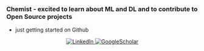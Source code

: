 ### Chemist - excited to learn about ML and DL and to contribute to Open Source projects

- just getting started on Github

<p align="center">
<a href="https://www.linkedin.com/in/fredeker">
        <img src="https://img.shields.io/badge/LinkedIn-gray?style=flat-square&logo=linkedin" alt="LinkedIn">
</a>
<a href="https://scholar.google.com/citations?user=-pvktD0AAAAJ" target="_blank">
        <img src="https://img.shields.io/badge/Google%20Scholar-gray?style=flat-square&logo=GoogleScholar" alt="GoogleScholar">
</a>
</p>

<!--
**frenio/frenio** is a ✨ _special_ ✨ repository because its `README.md` (this file) appears on your GitHub profile.

Here are some ideas to get you started:

- 🔭 I’m currently working on ...
- 🌱 I’m currently learning ...
- 👯 I’m looking to collaborate on ...
- 🤔 I’m looking for help with ...
- 💬 Ask me about ...
- 📫 How to reach me: ...
- 😄 Pronouns: ...
- ⚡ Fun fact: ...
-->
